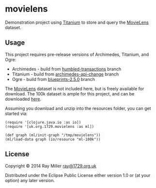 # movielens

Demonstration project using [Titanium](https://github.com/clojurewerkz/titanium) to store
and query the [MovieLens](http://grouplens.org/datasets/movielens/) dataset.

## Usage

This project requires pre-release versions of Archimedes, Titanium, and Ogre:

* Archimedes - build from [humbled-transactions](https://github.com/clojurewerkz/archimedes/tree/humbled-transactions) branch
* Titanium - build from [archimedes-api-change](https://github.com/clojurewerkz/titanium/tree/archimedes-api-change) branch
* Ogre - build from [blueprints-2.5.0](https://github.com/clojurewerkz/ogre/tree/blueprints-2.5.0) branch

The [MovieLens](http://grouplens.org/datasets/movielens/) dataset is not included here, but is freely available for
download. The 100k dataset is ample for this project, and can be downloaded [here](http://files.grouplens.org/datasets/movielens/ml-100k.zip).

Assuming you download and unzip into the resources folder, you can get started via:

    (require '[clojure.java.io :as io])
    (require '[uk.org.1729.movielens :as ml])
    
    (def graph (ml/init-graph "/tmp/movielens"))
    (ml/load-data graph (io/resource "ml-100k"))

## License

Copyright © 2014 Ray Miller <ray@1729.org.uk>

Distributed under the Eclipse Public License either version 1.0 or (at
your option) any later version.

